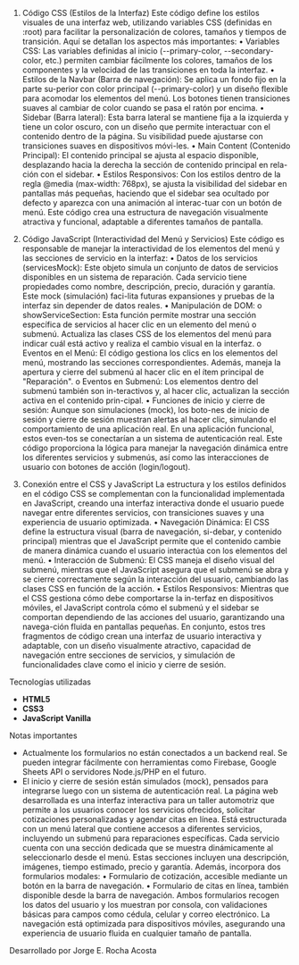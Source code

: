 1. Código CSS (Estilos de la Interfaz)
Este código define los estilos visuales de una interfaz web, utilizando variables CSS (definidas en :root) para facilitar la personalización de colores, tamaños y tiempos de transición. Aquí se detallan los aspectos más importantes:
•	Variables CSS: Las variables definidas al inicio (--primary-color, --secondary-color, etc.) permiten cambiar fácilmente los colores, tamaños de los componentes y la velocidad de las transiciones en toda la interfaz.
•	Estilos de la Navbar (Barra de navegación): Se aplica un fondo fijo en la parte su-perior con color principal (--primary-color) y un diseño flexible para acomodar los elementos del menú. Los botones tienen transiciones suaves al cambiar de color cuando se pasa el ratón por encima.
•	Sidebar (Barra lateral): Esta barra lateral se mantiene fija a la izquierda y tiene un color oscuro, con un diseño que permite interactuar con el contenido dentro de la página. Su visibilidad puede ajustarse con transiciones suaves en dispositivos móvi-les.
•	Main Content (Contenido Principal): El contenido principal se ajusta al espacio disponible, desplazando hacia la derecha la sección de contenido principal en rela-ción con el sidebar.
•	Estilos Responsivos: Con los estilos dentro de la regla @media (max-width: 768px), se ajusta la visibilidad del sidebar en pantallas más pequeñas, haciendo que el sidebar sea ocultado por defecto y aparezca con una animación al interac-tuar con un botón de menú.
Este código crea una estructura de navegación visualmente atractiva y funcional, adaptable a diferentes tamaños de pantalla.


2. Código JavaScript (Interactividad del Menú y Servicios)
Este código es responsable de manejar la interactividad de los elementos del menú y las secciones de servicio en la interfaz:
•	Datos de los servicios (servicesMock): Este objeto simula un conjunto de datos de servicios disponibles en un sistema de reparación. Cada servicio tiene propiedades como nombre, descripción, precio, duración y garantía. Este mock (simulación) faci-lita futuras expansiones y pruebas de la interfaz sin depender de datos reales.
•	Manipulación de DOM:
o	showServiceSection: Esta función permite mostrar una sección específica de servicios al hacer clic en un elemento del menú o submenú. Actualiza las clases CSS de los elementos del menú para indicar cuál está activo y realiza el cambio visual en la interfaz.
o	Eventos en el Menú: El código gestiona los clics en los elementos del menú, mostrando las secciones correspondientes. Además, maneja la apertura y cierre del submenú al hacer clic en el ítem principal de "Reparación".
o	Eventos en Submenú: Los elementos dentro del submenú también son in-teractivos y, al hacer clic, actualizan la sección activa en el contenido prin-cipal.
•	Funciones de inicio y cierre de sesión: Aunque son simulaciones (mock), los boto-nes de inicio de sesión y cierre de sesión muestran alertas al hacer clic, simulando el comportamiento de una aplicación real. En una aplicación funcional, estos even-tos se conectarían a un sistema de autenticación real.
Este código proporciona la lógica para manejar la navegación dinámica entre los diferentes servicios y submenús, así como las interacciones de usuario con botones de acción (login/logout).

3. Conexión entre el CSS y JavaScript
La estructura y los estilos definidos en el código CSS se complementan con la funcionalidad implementada en JavaScript, creando una interfaz interactiva donde el usuario puede navegar entre diferentes servicios, con transiciones suaves y una experiencia de usuario optimizada.
•	Navegación Dinámica: El CSS define la estructura visual (barra de navegación, si-debar, y contenido principal) mientras que el JavaScript permite que el contenido cambie de manera dinámica cuando el usuario interactúa con los elementos del menú.
•	Interacción de Submenú: El CSS maneja el diseño visual del submenú, mientras que el JavaScript asegura que el submenú se abra y se cierre correctamente según la interacción del usuario, cambiando las clases CSS en función de la acción.
•	Estilos Responsivos: Mientras que el CSS gestiona cómo debe comportarse la in-terfaz en dispositivos móviles, el JavaScript controla cómo el submenú y el sidebar se comportan dependiendo de las acciones del usuario, garantizando una navega-ción fluida en pantallas pequeñas.
En conjunto, estos tres fragmentos de código crean una interfaz de usuario interactiva y adaptable, con un diseño visualmente atractivo, capacidad de navegación entre secciones de servicios, y simulación de funcionalidades clave como el inicio y cierre de sesión.

 Tecnologías utilizadas

- **HTML5**
- **CSS3**
- **JavaScript Vanilla**
 

 Notas importantes

- Actualmente los formularios no están conectados a un backend real. Se pueden integrar fácilmente con herramientas como Firebase, Google Sheets API o servidores Node.js/PHP en el futuro.
- El inicio y cierre de sesión están simulados (mock), pensados para integrarse luego con un sistema de autenticación real.
La página web desarrollada es una interfaz interactiva para un taller automotriz que permite a los usuarios conocer los servicios ofrecidos, solicitar cotizaciones personalizadas y agendar citas en línea. Está estructurada con un menú lateral que contiene accesos a diferentes servicios, incluyendo un submenú para reparaciones específicas.
Cada servicio cuenta con una sección dedicada que se muestra dinámicamente al seleccionarlo desde el menú. Estas secciones incluyen una descripción, imágenes, tiempo estimado, precio y garantía.
Además, incorpora dos formularios modales:
•	Formulario de cotización, accesible mediante un botón en la barra de navegación.
•	Formulario de citas en línea, también disponible desde la barra de navegación.
Ambos formularios recogen los datos del usuario y los muestran por consola, con validaciones básicas para campos como cédula, celular y correo electrónico. La navegación está optimizada para dispositivos móviles, asegurando una experiencia de usuario fluida en cualquier tamaño de pantalla.



Desarrollado por Jorge E. Rocha Acosta




